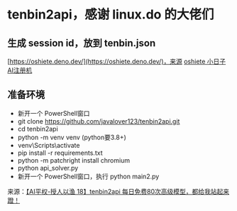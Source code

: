 # tenbin2api，感谢 linux.do 的大佬们

## 生成 session id，放到 tenbin.json
[https://oshiete.deno.dev/](https://oshiete.deno.dev/)，来源 [oshiete 小日子AI注册机](https://linux.do/t/topic/719206)

## 准备环境
- 新开一个 PowerShell窗口
- git clone https://github.com/javalover123/tenbin2api.git
- cd tenbin2api
- python -m venv venv (python要3.8+)
- venv\Scripts\activate
- pip install -r requirements.txt
- python -m patchright install chromium
- python api_solver.py
- 新开一个 PowerShell窗口，执行 python main2.py

来源：[【AI平权-授人以渔 18】tenbin2api 每日免费80次高级模型，都给我站起来蹬！](https://linux.do/t/topic/718649)

